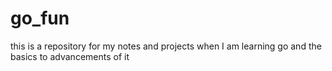 # go_fun
 this is a repository for my notes and projects when I am learning go and the basics to advancements of it
